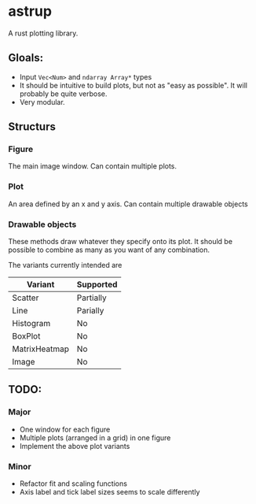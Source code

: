# astrup

A rust plotting library.

## Gloals:
- Input `Vec<Num>` and `ndarray Array*` types
- It should be intuitive to build plots, but not as "easy as possible". It will probably be
quite verbose.
- Very modular.


## Structurs

### Figure

The main image window. Can contain multiple plots.

### Plot

An area defined by an x and y axis. Can contain multiple drawable objects

### Drawable objects

These methods draw whatever they specify onto its plot. It
should be possible to combine as many as you want of any combination.

The variants currently intended are

| Variant       | Supported |
| ------------- | --------- |
| Scatter       | Partially |
| Line          | Parially  |
| Histogram     | No        |
| BoxPlot       | No        |
| MatrixHeatmap | No        |
| Image         | No        |

## TODO:

### Major
- One window for each figure
- Multiple plots (arranged in a grid) in one figure
- Implement the above plot variants

### Minor
- Refactor fit and scaling functions
- Axis label and tick label sizes seems to scale differently
